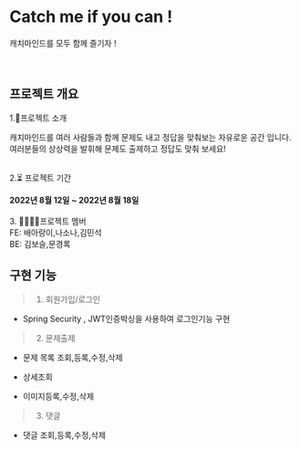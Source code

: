 # Catch me if you can !
캐치마인드를 모두 함께 즐기자 !<br>
<br><br>



## 프로젝트 개요

1.👋프로젝트 소개<div> 
캐치마인드를 여러 사람들과 함께 문제도 내고 정답을 맞춰보는 자유로운 공간 입니다.<br>
여러분들의 상상력을 발휘해 문제도 출제하고 정답도 맞춰 보세요!
<br><br>

2.⏳ 프로젝트 기간
<div> <strong>2022년 8월 12일 ~ 2022년 8월 18일 </strong></div>
<br>
3. 👨‍👩‍👧‍👦프로젝트 멤버<div>
FE: 배아랑이,나소나,김민석<br>
BE: 김보슬,문경록
<br>

## 구현 기능

>1. 회원가입/로그인
- Spring Security , JWT인증박싱을 사용하여 로그인기능 구현 

>2. 문제출제 
- 문제 목록 조회,등록,수정,삭제

- 상세조회
- 이미지등록,수정,삭제

>3. 댓글 
- 댓글 조회,등록,수정,삭제
 

